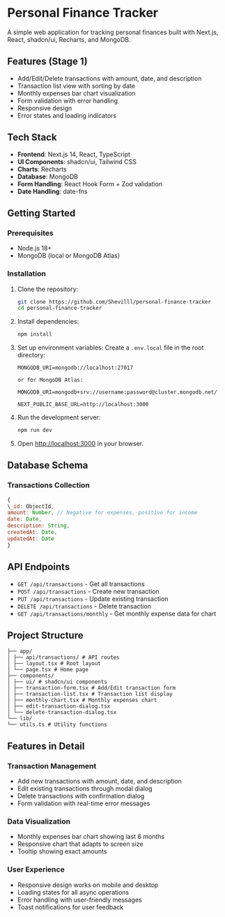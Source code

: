 # Personal Finance Tracker

A simple web application for tracking personal finances built with Next.js, React, shadcn/ui, Recharts, and MongoDB.

## Features (Stage 1)

- Add/Edit/Delete transactions with amount, date, and description
- Transaction list view with sorting by date
- Monthly expenses bar chart visualization
- Form validation with error handling
- Responsive design
- Error states and loading indicators

## Tech Stack

- **Frontend**: Next.js 14, React, TypeScript
- **UI Components**: shadcn/ui, Tailwind CSS
- **Charts**: Recharts
- **Database**: MongoDB
- **Form Handling**: React Hook Form + Zod validation
- **Date Handling**: date-fns

## Getting Started

### Prerequisites

- Node.js 18+
- MongoDB (local or MongoDB Atlas)

### Installation

1. Clone the repository:

   ```bash
   git clone https://github.com/Shevilll/personal-finance-tracker
   cd personal-finance-tracker
   ```

2. Install dependencies:

   ```bash
   npm install
   ```

3. Set up environment variables:
   Create a `.env.local` file in the root directory:

   ```
   MONGODB_URI=mongodb://localhost:27017

   or for MongoDB Atlas:

   MONGODB_URI=mongodb+srv://username:password@cluster.mongodb.net/

   NEXT_PUBLIC_BASE_URL=http://localhost:3000
   ```

4. Run the development server:

   ```bash
   npm run dev
   ```

5. Open [http://localhost:3000](http://localhost:3000) in your browser.

## Database Schema

### Transactions Collection

```javascript
{
\_id: ObjectId,
amount: Number, // Negative for expenses, positive for income
date: Date,
description: String,
createdAt: Date,
updatedAt: Date
}
```

## API Endpoints

- `GET /api/transactions` - Get all transactions
- `POST /api/transactions` - Create new transaction
- `PUT /api/transactions` - Update existing transaction
- `DELETE /api/transactions` - Delete transaction
- `GET /api/transactions/monthly` - Get monthly expense data for chart

## Project Structure

```
├── app/
│ ├── api/transactions/ # API routes
│ ├── layout.tsx # Root layout
│ └── page.tsx # Home page
├── components/
│ ├── ui/ # shadcn/ui components
│ ├── transaction-form.tsx # Add/Edit transaction form
│ ├── transaction-list.tsx # Transaction list display
│ ├── monthly-chart.tsx # Monthly expenses chart
│ ├── edit-transaction-dialog.tsx
│ └── delete-transaction-dialog.tsx
└── lib/
└── utils.ts # Utility functions
```

## Features in Detail

### Transaction Management

- Add new transactions with amount, date, and description
- Edit existing transactions through modal dialog
- Delete transactions with confirmation dialog
- Form validation with real-time error messages

### Data Visualization

- Monthly expenses bar chart showing last 6 months
- Responsive chart that adapts to screen size
- Tooltip showing exact amounts

### User Experience

- Responsive design works on mobile and desktop
- Loading states for all async operations
- Error handling with user-friendly messages
- Toast notifications for user feedback
